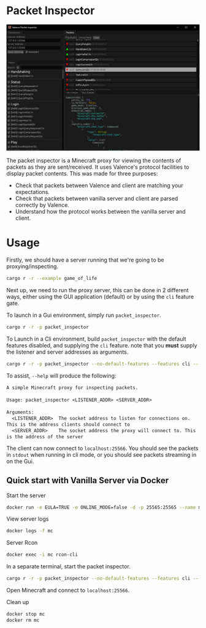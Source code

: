 # Packet Inspector

![packet inspector screenshot](https://raw.githubusercontent.com/valence-rs/valence/main/assets/packet-inspector.png)

The packet inspector is a Minecraft proxy for viewing the contents of packets as
they are sent/received. It uses Valence's protocol facilities to display packet
contents. This was made for three purposes:

- Check that packets between Valence and client are matching your expectations.
- Check that packets between vanilla server and client are parsed correctly by
  Valence.
- Understand how the protocol works between the vanilla server and client.

# Usage

Firstly, we should have a server running that we're going to be
proxying/inspecting.

```sh
cargo r -r --example game_of_life
```

Next up, we need to run the proxy server, this can be done in 2 different ways,
either using the GUI application (default) or by using the `cli` feature gate.

To launch in a Gui environment, simply run `packet_inspector`.

```sh
cargo r -r -p packet_inspector
```

To Launch in a Cli environment, build `packet_inspector` with the default
features disabled, and supplying the `cli` feature. note that you **must**
supply the listener and server addresses as arguments.

```bash
cargo r -r -p packet_inspector --no-default-features --features cli -- 127.0.0.1:25566 127.0.0.1:25565
```

To assist, `--help` will produce the following:

```
A simple Minecraft proxy for inspecting packets.

Usage: packet_inspector <LISTENER_ADDR> <SERVER_ADDR>

Arguments:
  <LISTENER_ADDR>  The socket address to listen for connections on. This is the address clients should connect to
  <SERVER_ADDR>    The socket address the proxy will connect to. This is the address of the server
```

The client can now connect to `localhost:25566`. You should see the packets in
`stdout` when running in cli mode, or you should see packets streaming in on the
Gui.

## Quick start with Vanilla Server via Docker

Start the server

```sh
docker run -e EULA=TRUE -e ONLINE_MODE=false -d -p 25565:25565 --name mc itzg/minecraft-server
```

View server logs

```sh
docker logs -f mc
```

Server Rcon

```sh
docker exec -i mc rcon-cli
```

In a separate terminal, start the packet inspector.

```sh
cargo r -r -p packet_inspector --no-default-features --features cli -- 127.0.0.1:25566 127.0.0.1:25565
```

Open Minecraft and connect to `localhost:25566`.

Clean up

```
docker stop mc
docker rm mc
```
